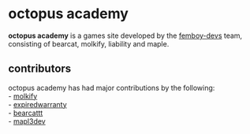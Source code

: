 # octopus academy
**octopus academy** is a games site developed by the [femboy-devs](https://github.com/femboy-devs) team, consisting of bearcat, molkify, liability and maple. 

## contributors
octopus academy has had major contributions by the following:  
\- [molkify](https://github.com/molkify)  
\- [expiredwarranty](https://github.com/ExpiredWarranty)  
\- [bearcattt](https://github.com/bearcattt)  
\- [mapl3dev](https://github.com/mapl3dev)  
